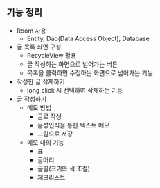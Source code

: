 ## 기능 정리

- Room 사용
  - Entity, Dao(Data Access Object), Database
- 글 목록 화면 구성
  - RecycleView 활용
  - 글 작성하는 화면으로 넘어가는 버튼
  - 목록을 클릭하면 수정하는 화면으로 넘어가는 기능
- 작성한 글 삭제하기
  - long click 시 선택하여 삭제하는 기능
- 글 작성하기
  - 메모 방법
    - 글로 작성
    - 음성인식을 통한 텍스트 메모
    - 그림으로 저장
  - 메모 내의 기능
    - 표
    - 글머리
    - 글꼴(크기와 색 조절)
    - 체크리스트